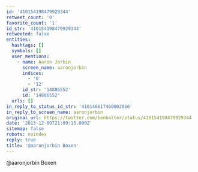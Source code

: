 ```yaml
---
id: '410154198479929344'
retweet_count: '0'
favorite_count: '1'
id_str: '410154198479929344'
retweeted: false
entities:
  hashtags: []
  symbols: []
  user_mentions:
    - name: Aaron Jorbin
      screen_name: aaronjorbin
      indices:
        - '0'
        - '12'
      id_str: '14886552'
      id: '14886552'
  urls: []
in_reply_to_status_id_str: '410146617460002816'
in_reply_to_screen_name: aaronjorbin
original_url: https://twitter.com/benbalter/status/410154198479929344
date: '2013-12-09T21:09:15.000Z'
sitemap: false
robots: noindex
reply: true
title: '@aaronjorbin Boxen'
---
```


@aaronjorbin Boxen